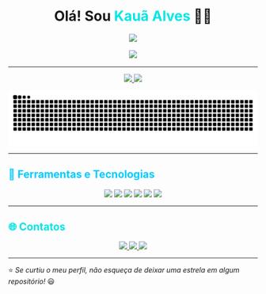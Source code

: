 <h1 align="center"> Olá! Sou <span style="color:#00e6e6;">Kauã Alves</span> 👨‍💻</h1>

<p align="center">
  <a href="https://git.io/typing-svg">
    <img src="https://readme-typing-svg.herokuapp.com?font=Fira+Code&pause=1200&color=00E6E6&center=true&vCenter=true&width=550&lines=Estudante+de+Ciência+da+Computação;Apaixonado+por+Tecnologia!+;Sempre+em+busca+de+aprendizado!+;Construindo+meu+futuro+na+programação!">
  </a>
</p>

<p align="center">
  <img src="https://media.giphy.com/media/qgQUggAC3Pfv687qPC/giphy.gif" width="500"/>
</p>

---

<p align="center">
  <a href="https://github.com/anuraghazra/github-readme-stats">
    <img height=200 src="https://github-readme-stats.vercel.app/api?username=AlvesDev06&show_icons=true&theme=tokyonight&title_color=00ccff&icon_color=00e6e6&text_color=c9d1d9&bg_color=0d1117"/>
  </a>
  <a href="https://github.com/anuraghazra/convoychat">
    <img height=200 src="https://github-readme-stats.vercel.app/api/top-langs?username=AlvesDev06&layout=compact&langs_count=8&card_width=320&theme=tokyonight&title_color=00ccff&text_color=c9d1d9&bg_color=0d1117" />
  </a>
</p>

<p align="center">
  <img src="https://raw.githubusercontent.com/AlvesDev06/AlvesDev06/output/github-contribution-grid-snake-dark.svg" alt="Snake animation" />
</p>

---

## <span style="color:#00ccff;">🚀 Ferramentas e Tecnologias</span>  

<p align="center">
  <img src="https://cdn.jsdelivr.net/gh/devicons/devicon/icons/git/git-original.svg" width="50"/>
  <img src="https://cdn.jsdelivr.net/gh/devicons/devicon/icons/html5/html5-plain-wordmark.svg" width="50"/>
  <img src="https://cdn.jsdelivr.net/gh/devicons/devicon/icons/css3/css3-plain-wordmark.svg" width="50"/>
  <img src="https://cdn.jsdelivr.net/gh/devicons/devicon/icons/python/python-original-wordmark.svg" width="50"/>
  <img src="https://cdn.jsdelivr.net/gh/devicons/devicon/icons/vscode/vscode-original-wordmark.svg" width="50"/>
  <img src="https://cdn.jsdelivr.net/gh/devicons/devicon/icons/php/php-original.svg" width="50"/>
</p>

---

## <span style="color:#00e6e6;">🌐 Contatos</span>  

<p align="center">
  <a href="https://www.instagram.com/kaua.alves_13/" target="_blank">
    <img loading="lazy" src="https://img.shields.io/badge/Instagram-00e6e6?style=for-the-badge&logo=instagram&logoColor=white"/>
  </a>
  <a href="mailto:kauaalvesdf206@gmail.com" target="_blank">
    <img loading="lazy" src="https://img.shields.io/badge/Gmail-00cc99?style=for-the-badge&logo=gmail&logoColor=white"/>
  </a>
  <a href="https://www.linkedin.com/in/kau%C3%A3alvesdev/" target="_blank">
    <img loading="lazy" src="https://img.shields.io/badge/LinkedIn-0099ff?style=for-the-badge&logo=linkedin&logoColor=white"/>
  </a>   
</p>

---

⭐️ *Se curtiu o meu perfil, não esqueça de deixar uma estrela em algum repositório!* 😃
